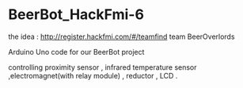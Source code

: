# BeerBot_HackFmi-6

the idea : http://register.hackfmi.com/#/teamfind team BeerOverlords


Arduino Uno code for our BeerBot project 

controlling proximity sensor , infrared temperature sensor ,electromagnet(with relay module) , reductor , LCD .
